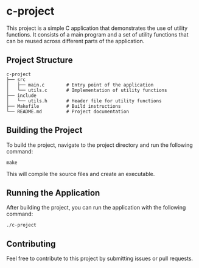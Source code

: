 # c-project

This project is a simple C application that demonstrates the use of utility functions. It consists of a main program and a set of utility functions that can be reused across different parts of the application.

## Project Structure

```
c-project
├── src
│   ├── main.c        # Entry point of the application
│   └── utils.c       # Implementation of utility functions
├── include
│   └── utils.h       # Header file for utility functions
├── Makefile          # Build instructions
└── README.md         # Project documentation
```

## Building the Project

To build the project, navigate to the project directory and run the following command:

```
make
```

This will compile the source files and create an executable.

## Running the Application

After building the project, you can run the application with the following command:

```
./c-project
```

## Contributing

Feel free to contribute to this project by submitting issues or pull requests.